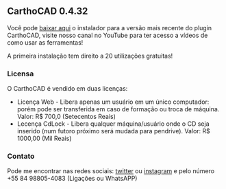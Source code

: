 ## CarthoCAD 0.4.32

Você pode [baixar aqui](https://github.com/gdiael/CarthoCAD/raw/master/CarthoCAD.zip) o instalador para a versão mais recente do plugin CarthoCAD, visite nosso canal no YouTube para ter acesso a vídeos de como usar as ferramentas!

A primeira instalação tem direito a 20 utilizações gratuitas!

### Licensa

O CarthoCAD é vendido em duas licenças:
- Licença Web - Libera apenas um usuário em um único computador: porém pode ser transferida em caso de formação ou troca de máquina. Valor: R$ 700,0 (Setecentos Reais)
- Lecença CdLock - Libera qualquer máquina/usuário onde o CD seja inserido (num futoro próximo será mudada para pendrive). Valor: R$ 1000,00 (Mil Reais)

### Contato

Pode me encontrar nas redes sociais: [twitter](https://twitter.com/gdiael) ou [instagram](https://instagram.com/gdiael) e pelo número +55 84 98805-4083 (Ligações ou WhatsAPP)
